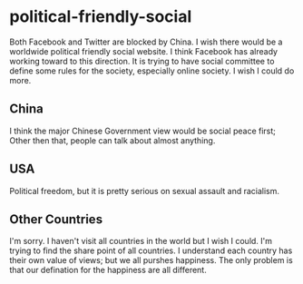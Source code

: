 # political-friendly-social
Both Facebook and Twitter are blocked by China. I wish there would be a worldwide political friendly social website. I think Facebook has already working toward to this direction. It is trying to have social committee to define some rules for the society, especially online society. I wish I could do more.

## China
I think the major Chinese Government view would be social peace first; Other then that, people can talk about almost anything.

## USA
Political freedom, but it is pretty serious on sexual assault and racialism.

## Other Countries
I'm sorry. I haven't visit all countries in the world but I wish I could. I'm trying to find the share point of all countries. I understand each country has their own value of views; but we all purshes happiness. The only problem is that our defination for the happiness are all different.
